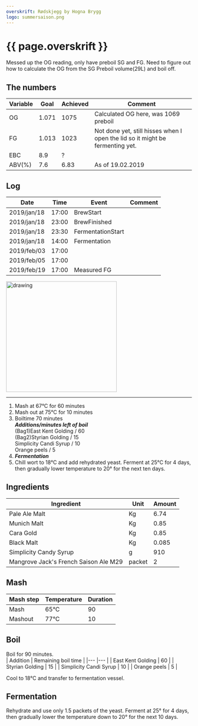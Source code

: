 ```yaml
---
overskrift: Rødskjegg by Hogna Brygg
logo: summersaison.png
---
```


# {{ page.overskrift }}

Messed up the OG reading, only have preboil SG and FG. Need to figure out how to calculate the OG from the SG Preboil volume(29L) and boil off.

## The numbers

| Variable | Goal   | Achieved      | Comment
|---       |---     |---            |---
| OG       | 1.071  | 1075          | Calculated OG here, was 1069 preboil
| FG       | 1.013  | 1023          | Not done yet, still hisses when I open the lid so it might be fermenting yet.
| EBC      | 8.9    | ?             |
| ABV(%)   | 7.6    | 6.83          | As of 19.02.2019 

## Log

| Date          | Time      | Event                 | Comment
|---            |---        |---                    |---
| 2019/jan/18   | 17:00     | BrewStart             |
| 2019/jan/18   | 23:00     | BrewFinished          |
| 2019/jan/18   | 23:30     | FermentationStart     |
| 2019/jan/18   | 14:00     | Fermentation          |
| 2019/feb/03   | 17:00     |                       |
| 2019/feb/05   | 17:00     |                       |
| 2019/feb/19   | 17:00     | Measured FG           |

<img src="{{ page.logo }}" alt="drawing" width="300"/>

---

1. Mash at 67&deg;C for 60 minutes  
2. Mash out at 75&deg;C for 10 minutes  
3. Boiltime 70 minutes  
    ***Additions/minutes left of boil***  
        (Bag1)East Kent Golding           / 60  
        (Bag2)Styrian Golding             / 15  
        Simplicity Candi Syrup            / 10  
        Orange peels                      / 5  
4. ***Fermentation***  
5. Chill wort to 18&deg;C and add rehydrated yeast. Ferment at 25&deg;C for 4    days, then gradually lower temperature to 20&deg; for the next ten days.

## Ingredients

| Ingredient                            | Unit       | Amount
|---                                    |---         |---
| Pale Ale Malt                         | Kg         | 6.74
| Munich Malt                           | Kg         | 0.85
| Cara Gold                             | Kg         | 0.85
| Black Malt                            | Kg         | 0.085
| Simplicity  Candy Syrup               | g          | 910
| Mangrove Jack's French Saison Ale M29 | packet     | 2

## Mash  

| Mash step     | Temperature   | Duration  |
|---            |---            |---        |
| Mash          | 65&deg;C      | 90        |
| Mashout       | 77&deg;C      | 10        |

## Boil

Boil for 90 minutes.  
| Addition                  | Remaining boil time   |
|---                        |---                    |
| East Kent Golding         | 60                    |
| Styrian Golding           | 15                    |
| Simplicity Candi Syrup    | 10                    |
| Orange peels              | 5                     |

Cool to 18&deg;C and transfer to fermentation vessel.

## Fermentation

Rehydrate and use only 1.5 packets of the yeast. Ferment at 25&deg; for 4 days, then gradually lower the temperature down to 20&deg; for the next 10 days.
